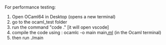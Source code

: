 For performance testing:

1. Open OCaml64 in Desktop (opens a new terminal)
2. go to the ocaml_test folder
3. run the command "code ." [it will open vscode]
4. compile the code using : ocamlc -o main main[.ml](http://test.ml/) (in the Ocaml terminal)
5. then run ./main
